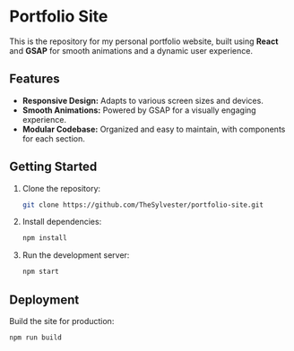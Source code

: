 # Portfolio Site

This is the repository for my personal portfolio website, built using **React** and **GSAP** for smooth animations and a dynamic user experience.

## Features

- **Responsive Design:** Adapts to various screen sizes and devices.
- **Smooth Animations:** Powered by GSAP for a visually engaging experience.
- **Modular Codebase:** Organized and easy to maintain, with components for each section.

## Getting Started

1. Clone the repository:
   ```bash
   git clone https://github.com/TheSylvester/portfolio-site.git
   ```
2. Install dependencies:
   ```bash
   npm install
   ```
3. Run the development server:
   ```bash
   npm start
   ```

## Deployment

Build the site for production:
```bash
npm run build
```

